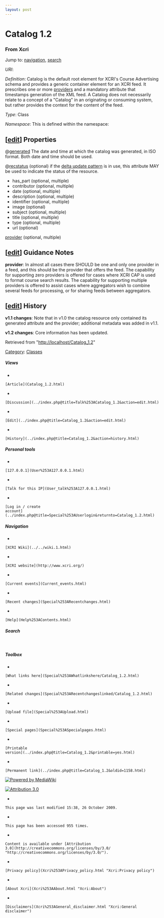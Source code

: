 ```yaml
---
layout: post
---
```


<script>
  (function(i,s,o,g,r,a,m){i['GoogleAnalyticsObject']=r;i[r]=i[r]||function(){
  (i[r].q=i[r].q||[]).push(arguments)},i[r].l=1*new Date();a=s.createElement(o),
  m=s.getElementsByTagName(o)[0];a.async=1;a.src=g;m.parentNode.insertBefore(a,m)
  })(window,document,'script','https://www.google-analytics.com/analytics.js','ga');

  ga('create', 'UA-73710929-3', 'auto');
  ga('send', 'pageview');

</script>







Catalog 1.2 
===========













### From Xcri 







Jump to: [navigation](Catalog_1.2.html#column-one),
[search](Catalog_1.2.html#searchInput)



*URI*: 

*Definition*: Catalog is the default root element for XCRI's Course
Advertising schema and provides a generic container element for an XCRI
feed. It prescribes one or more [providers](Provider.html "Provider")
and a mandatory attribute that timestamps generation of the XML feed. A
Catalog does not necessarily relate to a concept of a "Catalog" in an
originating or consuming system, but rather provides the context for the
content of the feed.

*Type*: Class

*Namespace*: This is defined within the namespace:



\[[edit](../index.php@title=Catalog_1.2&action=edit&section=1.html "Edit section: Properties")\] Properties
-----------------------------------------------------------------------------------------------------------------------------------------------------------------------------

@[generated](Generated.html "Generated") The date and time at which the
catalog was generated, in ISO format. Both date and time should be used.

@[recstatus](Recstatus.html "Recstatus") (optional) if the [delta update
pattern](Delta_update_pattern.html "Delta update pattern") is in use,
this attribute MAY be used to indicate the status of the resource.

-   has\_part (optional, multiple)
-   contributor (optional, multiple)
-   date (optional, multiple)
-   description (optional, multiple)
-   identifier (optional, multiple)
-   image (optional)
-   subject (optional, multiple)
-   title (optional, multiple)
-   type (optional, multiple)
-   url (optional)

[provider](Provider_1.2.html "Provider 1.2") (optional, multiple)


\[[edit](../index.php@title=Catalog_1.2&action=edit&section=2.html "Edit section: Guidance Notes")\] Guidance Notes
-------------------------------------------------------------------------------------------------------------------------------------------------------------------------------------

**provider**: In almost all cases there SHOULD be one and only one
provider in a feed, and this should be the provider that offers the
feed. The capability for supporting zero providers is offered for cases
where XCRI CAP is used to format course search results. The capability
for supporting multiple providers is offered to assist cases where
aggregators wish to combine several feeds for processing, or for sharing
feeds between aggregators.


\[[edit](../index.php@title=Catalog_1.2&action=edit&section=3.html "Edit section: History")\] History
-----------------------------------------------------------------------------------------------------------------------------------------------------------------------

**v1.1 changes**: Note that in v1.0 the catalog resource only contained
its generated attribute and the provider; additional metadata was added
in v1.1.

**v1.2 changes**: Core information has been updated.



Retrieved from
"[http://localhost/Catalog\_1.2](Catalog_1.2.html)"





[Category](Special%253ACategories.html "Special:Categories"): [Classes](Category%253AClasses.html "Category:Classes")

















##### Views



-   

    

    [Article](Catalog_1.2.html)
-   

    

    [Discussion](../index.php@title=Talk%253ACatalog_1.2&action=edit.html)
-   

    

    [Edit](../index.php@title=Catalog_1.2&action=edit.html)
-   

    

    [History](../index.php@title=Catalog_1.2&action=history.html)







##### Personal tools



-   

    

    [127.0.0.1](User%253A127.0.0.1.html)
-   

    

    [Talk for this IP](User_talk%253A127.0.0.1.html)
-   

    

    [Log in / create
    account](../index.php@title=Special%253AUserlogin&returnto=Catalog_1.2.html)











[](../../wiki.1.html "XCRI Wiki")





##### Navigation



-   

    

    [XCRI Wiki](../../wiki.1.html)
-   

    

    [XCRI website](http://www.xcri.org/)
-   

    

    [Current events](Current_events.html)
-   

    

    [Recent changes](Special%253ARecentchanges.html)
-   

    

    [Help](Help%253AContents.html)







##### Search





 









##### Toolbox



-   

    

    [What links here](Special%253AWhatlinkshere/Catalog_1.2.html)
-   

    

    [Related changes](Special%253ARecentchangeslinked/Catalog_1.2.html)
-   

    

    [Upload file](Special%253AUpload.html)
-   

    

    [Special pages](Special%253ASpecialpages.html)
-   

    

    [Printable
    version](../index.php@title=Catalog_1.2&printable=yes.html)
-   

    

    [Permanent link](../index.php@title=Catalog_1.2&oldid=1158.html)















[![Powered by
MediaWiki](../skins/common/images/poweredby_mediawiki_88x31.png)](http://www.mediawiki.org/)





[![Attribution 3.0
](http://i.creativecommons.org/l/by/3.0/88x31.png)](http://creativecommons.org/licenses/by/3.0/)



-   

    

    This page was last modified 15:38, 26 October 2009.
-   

    

    This page has been accessed 955 times.
-   

    

    Content is available under [Attribution
    3.0](http://creativecommons.org/licenses/by/3.0/ "http://creativecommons.org/licenses/by/3.0/").
-   

    

    [Privacy policy](Xcri%253APrivacy_policy.html "Xcri:Privacy policy")
-   

    

    [About Xcri](Xcri%253AAbout.html "Xcri:About")
-   

    

    [Disclaimers](Xcri%253AGeneral_disclaimer.html "Xcri:General disclaimer")




